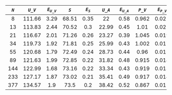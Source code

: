 ﻿| ***`N`*** | ***`U_V`*** | ***`E`<sub>`U_V`</sub>*** | ***`S`*** | ***`E`<sub>`S`</sub>*** | ***`U_A`*** | ***`E`<sub>`U_A`</sub>*** | ***`P_V`*** | ***`E`<sub>`P_V`</sub>*** | ***`P_A`*** | ***`E`<sub>`P_A`</sub>*** |
|:---------:|:-----------:|:-------------------------:|:---------:|:-----------------------:|:-----------:|:-------------------------:|:-----------:|:-------------------------:|:-----------:|:-------------------------:|
| 8         | 111.66      | 3.29                      | 68.51     | 0.35                    | 22          | 0.58                      | 0.962       | 0.022                     | 3.929       | 0.143                     |
| 13        | 113.83      | 2.44                      | 70.52     | 0.3                     | 22.99       | 0.45                      | 1.01        | 0.021                     | 3.705       | 0.081                     |
| 21        | 116.67      | 2.01                      | 71.26     | 0.26                    | 23.27       | 0.39                      | 1.045       | 0.019                     | 3.506       | 0.062                     |
| 34        | 119.73      | 1.92                      | 71.81     | 0.25                    | 25.99       | 0.43                      | 1.002       | 0.017                     | 3.136       | 0.052                     |
| 55        | 120.68      | 1.79                      | 72.49     | 0.24                    | 28.73       | 0.44                      | 0.96        | 0.015                     | 2.808       | 0.042                     |
| 89        | 121.63      | 1.99                      | 72.85     | 0.22                    | 31.82       | 0.48                      | 0.915       | 0.014                     | 2.548       | 0.039                     |
| 144       | 122.99      | 1.68                      | 73.16     | 0.22                    | 33.34       | 0.43                      | 0.919       | 0.013                     | 2.391       | 0.034                     |
| 233       | 127.17      | 1.87                      | 73.02     | 0.21                    | 35.41       | 0.49                      | 0.917       | 0.014                     | 2.265       | 0.033                     |
| 377       | 134.57      | 1.9                       | 73.5      | 0.2                     | 38.42       | 0.52                      | 0.867       | 0.012                     | 2.085       | 0.028                     |
